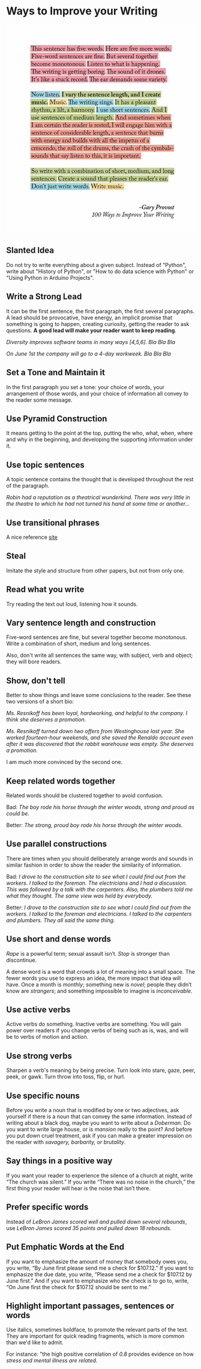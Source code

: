 
# Ways to Improve your Writing

<div style="text-align:center">
<img src="images/writing.jpeg" alt="Provost" width="600"/>
</div>

## Slanted Idea

Do not try to write everything about a given subject. Instead of "Python", write about "History of Python", or "How to do data science with Python" or "Using Python in Arduino Projects".

## Write a Strong Lead

It can be the first sentence, the first paragraph, the first several paragraphs. A lead should be provocative, have energy, an implicit promise that something is going to happen, creating curiosity, getting the reader to ask questions. **A good lead will make your reader want to keep reading**.

*Diversity improves software teams in many ways [4,5,6]. Bla Bla Bla*

*On June 1st the company will go to a 4-day workweek. Bla Bla Bla*

## Set a Tone and Maintain it

In the first paragraph you set a tone: your choice of words, your arrangement of those words, and your choice of information all convey to the reader some message.

## Use Pyramid Construction

It means getting to the point at the top, putting the who, what, when, where and why in the beginning, and developing the supporting information under it.

## Use topic sentences

A topic sentence contains the thought that is developed throughout the rest of the paragraph.

*Robin had a reputation as a theatrical wunderkind. There was very little in the theatre to which he had not turned his hand at some time or another...*

## Use transitional phrases

A nice reference [site](https://writing.wisc.edu/handbook/style/transitions/)

## Steal

Imitate the style and structure from other papers, but not from only one.

## Read what you write

Try reading the text out loud, listening how it sounds. 

## Vary sentence length and construction

Five-word sentences are fine, but several together become monotonous. Write a combination of short, medium and long sentences.

Also, don't write all sentences the same way, with subject, verb and object; they will bore readers.

## Show, don't tell

Better to show things and leave some conclusions to the reader. See these two versions of a short bio:

*Ms. Resnikoff has been loyal, hardworking, and helpful to the company. I think she deserves a promotion.*

*Ms. Resnikoff turned down two offers from Westinghouse last year. She worked fourteen-hour weekends, and she saved the Renaldo account even after it was discovered that the rabbit warehouse was empty. She deserves a promotion.*

I am much more convinced by the second one.

## Keep related words together

Related words should be clustered together to avoid confusion. 

Bad: *The boy rode his horse through the winter woods, strong and proud as could be.*

Better: *The strong, proud boy rode his horse through the winter woods.*

## Use parallel constructions

There are times when you should deliberately arrange words and sounds in similar fashion in order to show the reader the similarity of information. 

Bad: *I drove to the construction site to see what I could find out from the workers. I talked to the foreman. The electricians and I had a discussion. This was followed by a talk with the carpenters. Also, the plumbers told me what they thought. The same view was held by everybody.*

Better: *I drove to the construction site to see what I could find out from the workers. I talked to the foreman and electricians. I talked to the carpenters and plumbers. They all said the same thing.*

## Use short and dense words

*Rape* is a powerful term; sexual assault isn’t. *Stop* is stronger than discontinue.

A dense word is a word that crowds a lot of meaning into a small space. The fewer words you use to express an idea, the more impact that idea will have. Once a month is *monthly*; something new is *novel*; people they didn’t know are *strangers*; and something impossible to imagine is *inconceivable*.

## Use active verbs

Active verbs do something. Inactive verbs are something. You will gain power over readers if you change verbs of being such as is, was, and will be to verbs of motion and action.

## Use strong verbs

Sharpen a verb's meaning by being precise. Turn look into stare, gaze, peer, peek, or gawk. Turn throw into toss, flip, or hurl.

## Use specific nouns

Before you write a noun that is modified by one or two adjectives, ask yourself if there is a noun that can convey the same information. Instead of writing about a black dog, maybe you want to write about a *Doberman*. Do you want to write large house, or is *mansion* really to the point? And before you put down cruel treatment, ask if you can make a greater impression on the reader with *savagery, barbarity, or brutality*.

## Say things in a positive way

If you want your reader to experience the silence of a church at night, write “The church was silent.” If you write “There was no noise in the church,” the first thing your reader will hear is the noise that isn’t there.

## Prefer specific words

Instead of *LeBron James scored well and pulled down several rebounds*, use *LeBron James scored 35 points and pulled down 18 rebounds*.

## Put Emphatic Words at the End

If you want to emphasize the amount of money that somebody owes you, you write, “By June first please send me a check for $107.12.” If you want to emphasize the due date, you write, “Please send me a check for $107.12 by June first.” And if you want to emphasize who the check is to go to, write, “On June first the check for $107.12 should be sent to me.”

## Highlight important passages, sentences or words

Use italics, sometimes boldface, to promote the relevant parts of the text. They are important for quick reading fragments, which is more common than we'd like to admit. 

For instance: "the high positive correlation of *0.8* provides evidence on how *stress and mental illness are related*. 


